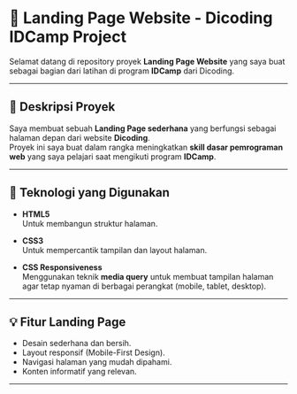 # 🚀 Landing Page Website - Dicoding IDCamp Project

Selamat datang di repository proyek **Landing Page Website** yang saya buat sebagai bagian dari latihan di program **IDCamp** dari Dicoding.

---

## 📝 Deskripsi Proyek

Saya membuat sebuah **Landing Page sederhana** yang berfungsi sebagai halaman depan dari website **Dicoding**.  
Proyek ini saya buat dalam rangka meningkatkan **skill dasar pemrograman web** yang saya pelajari saat mengikuti program **IDCamp**.

---

## 🔧 Teknologi yang Digunakan

- **HTML5**  
  Untuk membangun struktur halaman.
  
- **CSS3**  
  Untuk mempercantik tampilan dan layout halaman.

- **CSS Responsiveness**  
  Menggunakan teknik **media query** untuk membuat tampilan halaman agar tetap nyaman di berbagai perangkat (mobile, tablet, desktop).

---

## 💡 Fitur Landing Page

- Desain sederhana dan bersih.
- Layout responsif (Mobile-First Design).
- Navigasi halaman yang mudah dipahami.
- Konten informatif yang relevan.

---